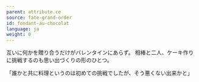 ```yaml
---
parent: attribute.ce
source: fate-grand-order
id: fondant-au-chocolat
language: ja
weight: 0
---
```


互いに何かを贈り合うだけがバレンタインにあらず。
相棒と二人、ケーキ作りに挑戦するのも思い出づくりの形のひとつ。

「誰かと共に料理というのは初めての挑戦でしたが、そう悪くない出来かと」
